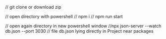 // git clone or download zip

// open directory with powershell
// npm i 
// npm run start

// open again directory in new powershell window
//npx json-server --watch db.json --port 3030
// file db.json lying directly in Project near packages
